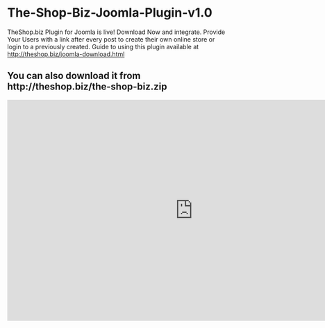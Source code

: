 # The-Shop-Biz-Joomla-Plugin-v1.0
TheShop.biz Plugin for Joomla is live! Download Now and integrate.
Provide Your Users with a link after every post to create their own online store or login to a previously created. Guide to using this plugin available at http://theshop.biz/joomla-download.html
<h2>You can also download it from http://theshop.biz/the-shop-biz.zip</h2>
<iframe width="854" height="510" src="https://www.youtube.com/embed/y2CgrYRTm3Q" frameborder="0" allowfullscreen></iframe>
